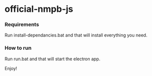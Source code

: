 ﻿# official-nmpb-js

### Requirements
Run install-dependancies.bat and that will install everything you need.

### How to run
Run run.bat and that will start the electron app.


Enjoy!
